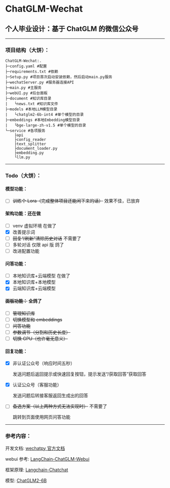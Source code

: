 # ChatGLM-Wechat

## 个人毕业设计：基于 ChatGLM 的微信公众号

---

### **项目结构（大饼）：**

```
ChatGLM-Wechat:.
├─config.yaml #配置
├─requirements.txt #依赖
├─Setup.py #项目首次启动安装依赖，然后启动main.py服务
├─wechatServer.py #服务器连接API
├─main.py #主服务
├─webUI.py #后台面板
├─document #知识库目录
|   └news.txt #知识库文件
├─models #本地LLM模型目录
|   └chatglm2-6b-int4 #单个模型的目录
├─embeddings #本地Embedding模型目录
|   └bge-large-zh-v1.5 #单个模型的目录
└─service #各项服务
    ├api
    ├config_reader
    ├text_splitter
    ├document_loader.py
    ├embedding.py
    └llm.py
```

---

### **Todo（大饼）：**

#### 模型功能：

- [ ] ~~训练个 Lora（完成整体项目还能闲下来的话）~~ 效果不佳，已放弃

#### 架构功能：还在做

- [ ] venv 虚拟环境 在做了
- [x] 改善提示词
- [ ] ~~回复“/刷新”清除历史对话~~  不需要了
- [ ] 多轮对话 仅限 api 版 鸽了
- [ ] 改进配置功能

#### 问答功能：

- [ ] 本地知识库+云端模型 在做了
- [x] 本地知识库+本地模型
- [x] 云端知识库+云端模型

#### ~~面板功能：~~  全鸽了

- [ ] ~~管理知识库~~
- [ ] ~~切换模型和 embeddings~~
- [ ] ~~问答功能~~
- [ ] ~~参数调节（分割和历史长度）~~
- [ ] ~~切换 GPU（也许毫无意义）~~

#### 回复功能：

- [x] 非认证公众号（响应时间五秒）

  发送问题后返回提示或快速回复按钮，提示发送“/获取回答”获取回答

- [x] 认证公众号（客服功能）

  发送问题后转接客服返回生成出的回答

- [ ] ~~备选方案（以上两种方式无法实现时）~~ 不需要了

  跳转到页面使用网页问答功能

---

### **参考内容：**

 开发文档: [wechatpy 官方文档](https://wechatpy.readthedocs.io/zh_CN/master/)

 webui 参考: [LangChain-ChatGLM-Webui](https://github.com/thomas-yanxin/LangChain-ChatGLM-Webui)

 框架原理: [Langchain-Chatchat](https://github.com/chatchat-space/Langchain-Chatchat)

 模型: [ChatGLM2-6B](https://github.com/THUDM/ChatGLM2-6B)
